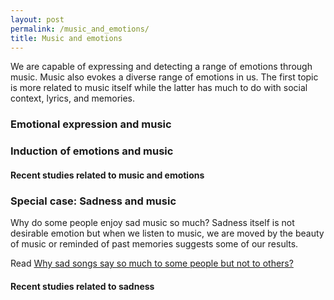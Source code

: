 ```yaml
---
layout: post
permalink: /music_and_emotions/
title: Music and emotions
---
```


We are capable of expressing and detecting a range of emotions through music. Music also evokes a diverse range of emotions in us. The first topic is more related to music itself while the latter has much to do with social context, lyrics, and memories.

### Emotional expression and music


### Induction of emotions and music


#### Recent studies related to music and emotions

<script src="https://bibbase.org/show?bib=https%3A%2F%2Ftuomaseerola.github.io%2FEerola.bib&commas=true&jsonp=1&authorFirst=true&filter=keywords:Music & emotion&limit=5"></script>


### Special case: Sadness and music

Why do some people enjoy sad music so much? Sadness itself is not desirable emotion but when we listen to music, we are moved by the beauty of music or reminded of past memories suggests some of our results.  

Read [Why sad songs say so much to some people but not to others?](https://theconversation.com/why-sad-songs-say-so-much-to-some-people-but-not-others-65365)

#### Recent studies related to sadness

<script src="https://bibbase.org/show?bib=https%3A%2F%2Ftuomaseerola.github.io%2FEerola.bib&authorFirst=true&commas=true&jsonp=1&filter=keywords:Sadness&folding=0&limit=6&theme=side&hidemenu=true"></script>

